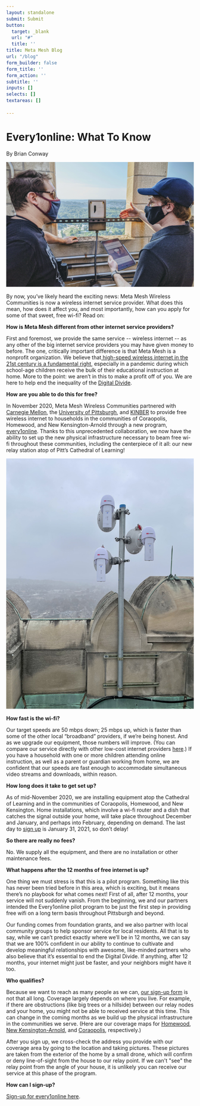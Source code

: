 ```yaml
---
layout: standalone
submit: Submit
button:
  target: _blank
  url: "#"
  title: ''
title: Meta Mesh Blog
url: "/blog"
form_builder: false
form_title: ''
form_action: ''
subtitle: ''
inputs: []
selects: []
textareas: []

---
```

# Every1online: What To Know

By Brian Conway

![](/images/meta-mesh-team-atop-the-cathedral-of-learning-left-adam-longwill-right-jacob-driggs-1.jpg)

By now, you’ve likely heard the exciting news: Meta Mesh Wireless Communities is now a wireless internet service provider. What does this mean, how does it affect you, and most importantly, how can you apply for some of that sweet, free wi-fi? Read on:

**How is Meta Mesh different from other internet service providers?**

First and foremost, we provide the same service -- wireless internet -- as any other of the big internet service providers you may have given money to before. The one, critically important difference is that Meta Mesh is a nonprofit organization. We believe that[ high-speed wireless internet in the 21st century is a fundamental right](https://www.brookings.edu/blog/techtank/2016/11/07/the-internet-as-a-human-right/), especially in a pandemic during which school-age children receive the bulk of their educational instruction at home. More to the point: we aren’t in this to make a profit off of you. We are here to help end the inequality of the [Digital Divide](https://www.pewresearch.org/topics/digital-divide/).

**How are you able to do this for free?**

In November 2020, Meta Mesh Wireless Communities partnered with [Carnegie Mellon](https://www.cmu.edu/simon/), the [University of Pittsburgh](https://www.technology.pitt.edu/), and [KINBER](https://kinber.org/) to provide free wireless internet to households in the communities of Coraopolis, Homewood, and New Kensington-Arnold through a new program, [every1online](https://www.metamesh.org/projects/). Thanks to this unprecedented collaboration, we now have the ability to set up the new physical infrastructure necessary to beam free wi-fi throughout these communities, including the centerpiece of it all: our new relay station atop of Pitt’s Cathedral of Learning!

![](/images/d11c9ecb-bc8e-4c10-926e-f674679a3e57_1_105_c.jpeg)

**How fast is the wi-fi?**

Our target speeds are 50 mbps down; 25 mbps up, which is faster than some of the other local “broadband” providers, if we’re being honest. And as we upgrade our equipment, those numbers will improve. (You can compare our service directly with other low-cost internet providers [here](https://lh5.googleusercontent.com/4QrwE9fPcNPoFidixCcXhZY3_171iVNSVb32nrDeubUPZz7R_BW4OBXISjurv2eL6bTQiqMlLhjJoblMxhToBvjISjmf9sz3Rp7CGDHXdmrwBL4-q93gi4jkWDzmD0N45cjzkElL).) If you have a household with one or more children attending online instruction, as well as a parent or guardian working from home, we are confident that our speeds are fast enough to accommodate simultaneous video streams and downloads, within reason.

**How long does it take to get set up?**

As of mid-November 2020, we are installing equipment atop the Cathedral of Learning and in the communities of Coraopolis, Homewood, and New Kensington. Home installations, which involve a wi-fi router and a dish that catches the signal outside your home, will take place throughout December and January, and perhaps into February, depending on demand. The last day to [sign up](https://www.metamesh.org/projects#contact) is January 31, 2021, so don’t delay!

**So there are really no fees?**

No. We supply all the equipment, and there are no installation or other maintenance fees.

**What happens after the 12 months of free internet is up?**

One thing we must stress is that this is a pilot program. Something like this has never been tried before in this area, which is exciting, but it means there’s no playbook for what comes next! First of all, after 12 months, your service will not suddenly vanish. From the beginning, we and our partners intended the Every1online pilot program to be just the first step in providing free wifi on a long term basis throughout Pittsburgh and beyond.

Our funding comes from foundation grants, and we also partner with local community groups to help sponsor service for local residents. All that is to say, while we can’t predict exactly where we’ll be in 12 months, we can say that we are 100% confident in our ability to continue to cultivate and develop meaningful relationships with awesome, like-minded partners who also believe that it’s essential to end the Digital Divide. If anything, after 12 months, your internet might just be faster, and your neighbors might have it too.

**Who qualifies?**

Because we want to reach as many people as we can, [our sign-up form](https://www.metamesh.org/projects#contact) is not that all long. Coverage largely depends on where you live. For example, if there are obstructions (like big trees or a hillside) between our relay nodes and your home, you might not be able to received service at this time. This can change in the coming months as we build up the physical infrastructure in the communities we serve. (Here are our coverage maps for [Homewood](https://www.metamesh.org/images/homewood-coverage-map-2.png), [New Kensington-Arnold](https://www.metamesh.org/images/new-ken-heat-map.jpg), and [Coraopolis](https://www.metamesh.org/images/coraopolis-heat-map.jpg), respectively.)

After you sign up, we cross-check the address you provide with our coverage area by going to the location and taking pictures. These pictures are taken from the exterior of the home by a small drone, which will confirm or deny line-of-sight from the house to our relay point. If we can't "see" the relay point from the angle of your house, it is unlikely you can receive our service at this phase of the program.

**How can I sign-up?**

[Sign-up for every1online here](https://www.metamesh.org/projects#contact).